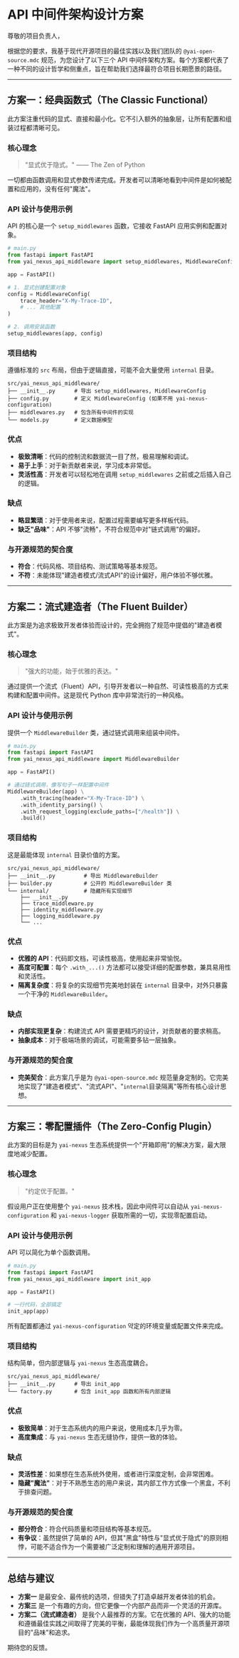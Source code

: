# API 中间件架构设计方案

尊敬的项目负责人，

根据您的要求，我基于现代开源项目的最佳实践以及我们团队的 `@yai-open-source.mdc` 规范，为您设计了以下三个 API 中间件架构方案。每个方案都代表了一种不同的设计哲学和侧重点，旨在帮助我们选择最符合项目长期愿景的路径。

---

## 方案一：经典函数式（The Classic Functional）

此方案注重代码的显式、直接和最小化。它不引入额外的抽象层，让所有配置和组装过程都清晰可见。

### 核心理念
> "显式优于隐式。" —— The Zen of Python

一切都由函数调用和显式参数传递完成。开发者可以清晰地看到中间件是如何被配置和应用的，没有任何"魔法"。

### API 设计与使用示例
API 的核心是一个 `setup_middlewares` 函数，它接收 FastAPI 应用实例和配置对象。

```python
# main.py
from fastapi import FastAPI
from yai_nexus_api_middleware import setup_middlewares, MiddlewareConfig

app = FastAPI()

# 1. 显式创建配置对象
config = MiddlewareConfig(
    trace_header="X-My-Trace-ID",
    # ... 其他配置
)

# 2. 调用安装函数
setup_middlewares(app, config)
```

### 项目结构
遵循标准的 `src` 布局，但由于逻辑直接，可能不会大量使用 `internal` 目录。

```
src/yai_nexus_api_middleware/
├── __init__.py      # 导出 setup_middlewares, MiddlewareConfig
├── config.py        # 定义 MiddlewareConfig (如果不用 yai-nexus-configuration)
├── middlewares.py   # 包含所有中间件的实现
└── models.py        # 定义数据模型
```

### 优点
- **极致清晰**：代码的控制流和数据流一目了然，极易理解和调试。
- **易于上手**：对于新贡献者来说，学习成本非常低。
- **灵活性高**：开发者可以轻松地在调用 `setup_middlewares` 之前或之后插入自己的逻辑。

### 缺点
- **略显繁琐**：对于使用者来说，配置过程需要编写更多样板代码。
- **缺乏"品味"**：API 不够"流畅"，不符合规范中对"链式调用"的偏好。

### 与开源规范的契合度
- **符合**：代码风格、项目结构、测试策略等基本规范。
- **不符**：未能体现"建造者模式/流式API"的设计偏好，用户体验不够优雅。

---

## 方案二：流式建造者（The Fluent Builder）

此方案是为追求极致开发者体验而设计的，完全拥抱了规范中提倡的"建造者模式"。

### 核心理念
> "强大的功能，始于优雅的表达。"

通过提供一个流式（Fluent）API，引导开发者以一种自然、可读性极高的方式来构建和配置中间件。这是现代 Python 库中非常流行的一种风格。

### API 设计与使用示例
提供一个 `MiddlewareBuilder` 类，通过链式调用来组装中间件。

```python
# main.py
from fastapi import FastAPI
from yai_nexus_api_middleware import MiddlewareBuilder

app = FastAPI()

# 通过链式调用，像写句子一样配置中间件
MiddlewareBuilder(app) \
    .with_tracing(header="X-My-Trace-ID") \
    .with_identity_parsing() \
    .with_request_logging(exclude_paths=["/health"]) \
    .build()
```

### 项目结构
这是最能体现 `internal` 目录价值的方案。

```
src/yai_nexus_api_middleware/
├── __init__.py         # 导出 MiddlewareBuilder
├── builder.py          # 公开的 MiddlewareBuilder 类
└── internal/           # 隐藏所有实现细节
    ├── __init__.py
    ├── trace_middleware.py
    ├── identity_middleware.py
    ├── logging_middleware.py
    └── ...
```

### 优点
- **优雅的 API**：代码即文档，可读性极高，使用起来非常愉悦。
- **高度可配置**：每个 `.with_...()` 方法都可以接受详细的配置参数，兼具易用性和灵活性。
- **隔离复杂度**：将复杂的实现细节完美地封装在 `internal` 目录中，对外只暴露一个干净的 `MiddlewareBuilder`。

### 缺点
- **内部实现更复杂**：构建流式 API 需要更精巧的设计，对贡献者的要求稍高。
- **抽象成本**：对于极端场景的调试，可能需要多钻一层抽象。

### 与开源规范的契合度
- **完美契合**：此方案几乎是为 `@yai-open-source.mdc` 规范量身定制的。它完美地实现了"建造者模式"、"流式API"、"`internal`目录隔离"等所有核心设计思想。

---

## 方案三：零配置插件（The Zero-Config Plugin）

此方案的目标是为 `yai-nexus` 生态系统提供一个"开箱即用"的解决方案，最大限度地减少配置。

### 核心理念
> "约定优于配置。"

假设用户正在使用整个 `yai-nexus` 技术栈，因此中间件可以自动从 `yai-nexus-configuration` 和 `yai-nexus-logger` 获取所需的一切，实现零配置启动。

### API 设计与使用示例
API 可以简化为单个函数调用。

```python
# main.py
from fastapi import FastAPI
from yai_nexus_api_middleware import init_app

app = FastAPI()

# 一行代码，全部搞定
init_app(app)
```
所有配置都通过 `yai-nexus-configuration` 약定的环境变量或配置文件来完成。

### 项目结构
结构简单，但内部逻辑与 `yai-nexus` 生态高度耦合。

```
src/yai_nexus_api_middleware/
├── __init__.py      # 导出 init_app
└── factory.py       # 包含 init_app 函数和所有内部逻辑
```

### 优点
- **极致简单**：对于生态系统内的用户来说，使用成本几乎为零。
- **高度集成**：与 `yai-nexus` 生态无缝协作，提供一致的体验。

### 缺点
- **灵活性差**：如果想在生态系统外使用，或者进行深度定制，会非常困难。
- **隐藏"魔法"**：对于不熟悉生态的用户来说，其内部工作方式像一个黑盒，不利于排查问题。

### 与开源规范的契合度
- **部分符合**：符合代码质量和项目结构等基本规范。
- **有争议**：虽然提供了简单的 API，但其"黑盒"特性与"显式优于隐式"的原则相悖，可能不适合作为一个需要被广泛定制和理解的通用开源项目。

---

## 总结与建议

- **方案一** 是最安全、最传统的选项，但错失了打造卓越开发者体验的机会。
- **方案三** 是一个有趣的方向，但它更像一个内部产品而非一个灵活的开源库。
- **方案二（流式建造者）** 是我个人最推荐的方案。它在优雅的 API、强大的功能和遵循最佳实践之间取得了完美的平衡，最能体现我们作为一个高质量开源项目的"品味"和追求。

期待您的反馈。 